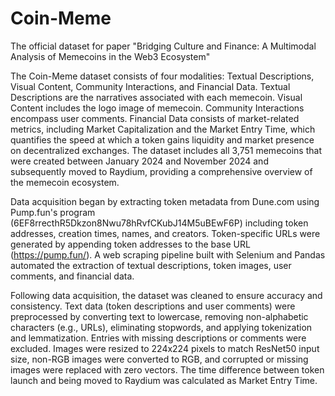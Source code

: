 # Coin-Meme
The official dataset for paper "Bridging Culture and Finance: A Multimodal Analysis of Memecoins in the Web3 Ecosystem"

The Coin-Meme dataset consists of four modalities: Textual Descriptions, Visual Content, Community Interactions, and Financial Data. Textual Descriptions are the narratives associated with each memecoin. Visual Content includes the logo image of memecoin. Community Interactions encompass user comments. Financial Data consists of market-related metrics, including Market Capitalization and the Market Entry Time, which quantifies the speed at which a token gains liquidity and market presence on decentralized exchanges. The dataset includes all 3,751 memecoins that were created between January 2024 and November 2024 and subsequently moved to Raydium, providing a comprehensive overview of the memecoin ecosystem.

Data acquisition began by extracting token metadata from Dune.com using Pump.fun's program (6EF8rrecthR5Dkzon8Nwu78hRvfCKubJ14M5uBEwF6P) including token addresses, creation times, names, and creators. Token-specific URLs were generated by appending token addresses to the base URL (https://pump.fun/). A web scraping pipeline built with Selenium and Pandas automated the extraction of textual descriptions, token images, user comments, and financial data.

Following data acquisition, the dataset was cleaned to ensure accuracy and consistency. Text data (token descriptions and user comments) were preprocessed by converting text to lowercase, removing non-alphabetic characters (e.g., URLs), eliminating stopwords, and applying tokenization and lemmatization. Entries with missing descriptions or comments were excluded. Images were resized to 224x224 pixels to match ResNet50 input size, non-RGB images were converted to RGB, and corrupted or missing images were replaced with zero vectors. The time difference between token launch and being moved to Raydium was calculated as Market Entry Time.
